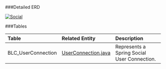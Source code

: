 

###Detailed ERD

[![Social](dataModel/SocialDetailedERD.png)](_img/dataModel/SocialDetailedERD.png)

###Tables

| Table               | Related Entity    | Description                                         |
|:--------------------|:------------------|:----------------------------------------------------|
|BLC\_UserConnection   | [UserConnection.java](http://javadoc.broadleafcommerce.org/current/core/org/broadleafcommerce/core/social/domain/UserConnection.html)          | Represents a Spring Social User Connection.  |

